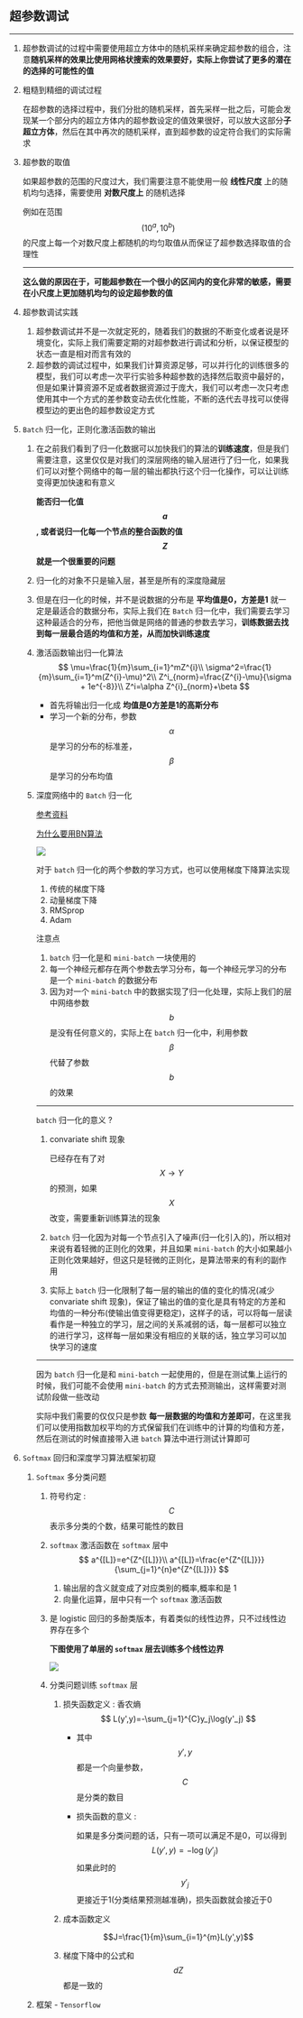 ## 超参数调试

---

1. 超参数调试的过程中需要使用超立方体中的随机采样来确定超参数的组合，注意**随机采样的效果比使用网格状搜索的效果要好，实际上你尝试了更多的潜在的选择的可能性的值**

2. 粗糙到精细的调试过程

   在超参数的选择过程中，我们分批的随机采样，首先采样一批之后，可能会发现某一个部分内的超立方体内的超参数设定的值效果很好，可以放大这部分**子超立方体**，然后在其中再次的随机采样，直到超参数的设定符合我们的实际需求

3. 超参数的取值

   如果超参数的范围的尺度过大，我们需要注意不能使用一般 **线性尺度** 上的随机均匀选择，需要使用 **对数尺度上** 的随机选择

   例如在范围 $$(10^a,10^b) $$ 的尺度上每一个对数尺度上都随机的均匀取值从而保证了超参数选择取值的合理性

   ---

   **这么做的原因在于，可能超参数在一个很小的区间内的变化非常的敏感，需要在小尺度上更加随机均匀的设定超参数的值**

4. 超参数调试实践

   1. 超参数调试并不是一次就定死的，随着我们的数据的不断变化或者说是环境变化，实际上我们需要定期的对超参数进行调试和分析，以保证模型的状态一直是相对而言有效的
   2. 超参数的调试过程中，如果我们计算资源足够，可以并行化的训练很多的模型，我们可以考虑一次平行实验多种超参数的选择然后取资中最好的，但是如果计算资源不足或者数据资源过于庞大，我们可以考虑一次只考虑使用其中一个方式的差参数变动去优化性能，不断的迭代去寻找可以使得模型边的更出色的超参数设定方式

5. `Batch` 归一化，正则化激活函数的输出

   1. 在之前我们看到了归一化数据可以加快我们的算法的**训练速度**，但是我们需要注意，这里仅仅是对我们的深层网络的输入层进行了归一化，如果我们可以对整个网络中的每一层的输出都执行这个归一化操作，可以让训练变得更加快速和有意义

      **能否归一化值 $$a$$, 或者说归一化每一个节点的整合函数的值 $$Z$$ 就是一个很重要的问题**

   2. 归一化的对象不只是输入层，甚至是所有的深度隐藏层

   3. 但是在归一化的时候，并不是说数据的分布是 **平均值是0，方差是1** 就一定是最适合的数据分布，实际上我们在 `Batch` 归一化中，我们需要去学习这种最适合的分布，把他当做是网络的普通的参数去学习，**训练数据去找到每一层最合适的均值和方差，从而加快训练速度**

   4. 激活函数输出归一化算法
      $$
      \mu=\frac{1}{m}\sum_{i=1}^mZ^{i}\\
      \sigma^2=\frac{1}{m}\sum_{i=1}^m(Z^{i}-\mu)^2\\
      Z^i_{norm}=\frac{Z^{i}-\mu}{\sigma + 1e^{-8}}\\
      Z^i=\alpha Z^{i}_{norm}+\beta
      $$

      * 首先将输出归一化成 **均值是0方差是1的高斯分布**
      * 学习一个新的分布，参数 $$\alpha$$ 是学习的分布的标准差，$$\beta$$ 是学习的分布均值

   5. 深度网络中的 `Batch` 归一化

      [参考资料](http://blog.csdn.net/hjimce/article/details/50866313)

      [为什么要用BN算法](https://www.zhihu.com/question/38102762?utm_campaign=webshare&utm_source=weibo&utm_medium=zhihu)

      ![](../photo/batch归一化.png)

      对于 `batch` 归一化的两个参数的学习方式，也可以使用梯度下降算法实现

      1. 传统的梯度下降
      2. 动量梯度下降
      3. RMSprop
      4. Adam

      注意点

      1. `batch` 归一化是和 `mini-batch` 一块使用的
      2. 每一个神经元都存在两个参数去学习分布，每一个神经元学习的分布是一个 `mini-batch` 的数据分布
      3. 因为对一个 `mini-batch` 中的数据实现了归一化处理，实际上我们的层中网络参数 $$b$$ 是没有任何意义的，实际上在 `batch` 归一化中，利用参数 $$\beta$$ 代替了参数 $$b$$ 的效果

      ---

      `batch` 归一化的意义 ?

      1. convariate shift 现象

         已经存在有了对 $$X\rightarrow Y$$ 的预测，如果 $$X$$ 改变，需要重新训练算法的现象

      2. `batch` 归一化因为对每一个节点引入了噪声(归一化引入的)，所以相对来说有着轻微的正则化的效果，并且如果 `mini-batch` 的大小如果越小正则化效果越好，但这只是轻微的正则化，是算法带来的有利的副作用

      3. 实际上 `batch` 归一化限制了每一层的输出的值的变化的情况(减少 convariate shift 现象)，保证了输出的值的变化是具有特定的方差和均值的一种分布(使输出值变得更稳定)，这样子的话，可以将每一层读看作是一种独立的学习，层之间的关系减弱的话，每一层都可以独立的进行学习，这样每一层如果没有相应的关联的话，独立学习可以加快学习的速度

      ---

      因为 `batch` 归一化是和 `mini-batch` 一起使用的，但是在测试集上运行的时候，我们可能不会使用 `mini-batch` 的方式去预测输出，这样需要对测试阶段做一些改动

      实际中我们需要的仅仅只是参数 **每一层数据的均值和方差即可**，在这里我们可以使用指数加权平均的方式保留我们在训练中的计算的均值和方差，然后在测试的时候直接带入进 `batch` 算法中进行测试计算即可

6. `Softmax` 回归和深度学习算法框架初窥

   1. `Softmax` 多分类问题

      1. 符号约定 : $$C$$ 表示多分类的个数，结果可能性的数目

      2. `softmax` 激活函数在 `softmax` 层中
         $$
         a^{[L]}=e^{Z^{[L]}}\\
         a^{[L]}=\frac{e^{Z^{[L]}}}{\sum_{j=1}^{n}e^{Z^{[L]}}}
         $$

         1. 输出层的含义就变成了对应类别的概率,概率和是 1
         2. 向量化运算，层中只有一个 `softmax` 激活函数

      3. 是 logistic 回归的多酚类版本，有着类似的线性边界，只不过线性边界存在多个

         **下图使用了单层的 `softmax` 层去训练多个线性边界**

         ![](../photo/softmax.png)

      4. 分类问题训练 `softmax` 层

         1. 损失函数定义 : 香农熵
            $$
            L(y',y)=-\sum_{j=1}^{C}y_j\log(y'_j)
            $$

            * 其中 $$y',y$$ 都是一个向量参数， $$C$$ 是分类的数目

            * 损失函数的意义 : 

              如果是多分类问题的话，只有一项可以满足不是0，可以得到
              $$
              L(y',y)=-\log(y'_j)
              $$
              如果此时的 $$y'_j$$ 更接近于1(分类结果预测越准确)，损失函数就会接近于0

         2. 成本函数定义

            $$J=\frac{1}{m}\sum_{i=1}^{m}L(y',y)$$

         3. 梯度下降中的公式和 $$dZ$$ 都是一致的

   2. 框架 - `Tensorflow`

   ​